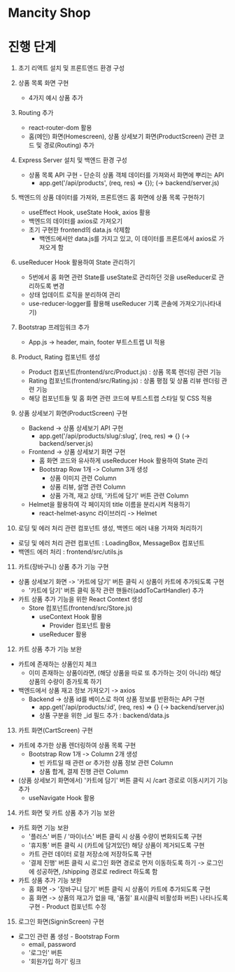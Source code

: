 # Mancity Shop

# 진행 단계

1. 초기 리액트 설치 및 프론트엔드 환경 구성

2. 상품 목록 화면 구현

   - 4가지 예시 상품 추가

3. Routing 추가

   - react-router-dom 활용
   - 홈(메인) 화면(Homescreen), 상품 상세보기 화면(ProductScreen) 관련 코드 및 경로(Routing) 추가

4. Express Server 설치 및 백엔드 환경 구성

   - 상품 목록 API 구현 - 단순히 상품 객체 데이터를 가져와서 화면에 뿌리는 API
     - app.get('/api/products', (req, res) => {}); (-> backend/server.js)

5. 백엔드의 상품 데이터를 가져와, 프론트엔드 홈 화면에 상품 목록 구현하기

   - useEffect Hook, useState Hook, axios 활용
   - 백엔드의 데이터를 axios로 가져오기
   - 초기 구현한 frontend의 data.js 삭제함
     - 백엔드에서만 data.js를 가지고 있고, 이 데이터를 프론트에서 axios로 가져오게 함

6. useReducer Hook 활용하여 State 관리하기

   - 5번에서 홈 화면 관련 State를 useState로 관리하던 것을 useReducer로 관리하도록 변경
   - 상태 업데이트 로직을 분리하여 관리
   - use-reducer-logger를 활용해 useReducer 기록 콘솔에 가져오기(나타내기)

7. Bootstrap 프레임워크 추가

   - App.js -> header, main, footer 부트스트랩 UI 적용

8. Product, Rating 컴포넌트 생성

   - Product 컴포넌트(frontend/src/Product.js) : 상품 목록 렌더링 관련 기능
   - Rating 컴포넌트(frontend/src/Rating.js) : 상품 평점 및 상품 리뷰 렌더링 관련 기능
   - 해당 컴포넌트들 및 홈 화면 관련 코드에 부트스트랩 스타일 및 CSS 적용

9. 상품 상세보기 화면(ProductScreen) 구현

   - Backend -> 상품 상세보기 API 구현
     - app.get('/api/products/slug/:slug', (req, res) => {} (-> backend/server.js)
   - Frontend -> 상품 상세보기 화면 구현
     - 홈 화면 코드와 유사하게 useReducer Hook 활용하여 State 관리
     - Bootstrap Row 1개 -> Column 3개 생성
       - 상품 이미지 관련 Column
       - 상품 리뷰, 설명 관련 Column
       - 상품 가격, 재고 상태, '카트에 담기' 버튼 관련 Column
   - Helmet을 활용하여 각 페이지의 title 이름을 분리시켜 적용하기
     - react-helmet-async 라이브러리 -> Helmet

10. 로딩 및 에러 처리 관련 컴포넌트 생성, 백엔드 에러 내용 가져와 처리하기

- 로딩 및 에러 처리 관련 컴포넌트 : LoadingBox, MessageBox 컴포넌트
- 백엔드 에러 처리 : frontend/src/utils.js

11. 카트(장바구니) 상품 추가 기능 구현

- 상품 상세보기 화면 -> '카트에 담기' 버튼 클릭 시 상품이 카트에 추가되도록 구현
  - '카트에 담기' 버튼 클릭 동작 관련 핸들러(addToCartHandler) 추가
- 카트 상품 추가 기능을 위한 React Context 생성
  - Store 컴포넌트(frontend/src/Store.js)
    - useContext Hook 활용
      - Provider 컴포넌트 활용
    - useReducer 활용

12. 카트 상품 추가 기능 보완

- 카트에 존재하는 상품인지 체크
  - 이미 존재하는 상품이라면, (해당 상품을 따로 또 추가하는 것이 아니라) 해당 상품의 수량이 증가토록 하기
- 백엔드에서 상품 재고 정보 가져오기 -> axios
  - Backend -> 상품 id를 베이스로 하여 상품 정보를 반환하는 API 구현
    - app.get('/api/products/:id', (req, res) => {} (-> backend/server.js)
    - 상품 구분을 위한 \_id 필드 추가 : backend/data.js

13. 카트 화면(CartScreen) 구현

- 카트에 추가한 상품 렌더링하여 상품 목록 구현
  - Bootstrap Row 1개 -> Column 2개 생성
    - 빈 카트일 때 관련 or 추가한 상품 정보 관련 Column
    - 상품 합계, 결제 진행 관련 Column
- (상품 상세보기 화면에서) '카트에 담기' 버튼 클릭 시 /cart 경로로 이동시키기 기능 추가
  - useNavigate Hook 활용

14. 카트 화면 및 카트 상품 추가 기능 보완

- 카트 화면 기능 보완
  - '플러스' 버튼 / '마이너스' 버튼 클릭 시 상품 수량이 변화되도록 구현
  - '휴지통' 버튼 클릭 시 (카트에 담겨있던) 해당 상품이 제거되도록 구현
  - 카트 관련 데이터 로컬 저장소에 저장하도록 구현
  - '결제 진행' 버튼 클릭 시 로그인 화면 경로로 먼저 이동하도록 하기 -> 로그인에 성공하면, /shipping 경로로 redirect 하도록 함
- 카트 상품 추가 기능 보완
  - 홈 화면 -> '장바구니 담기' 버튼 클릭 시 상품이 카트에 추가되도록 구현
  - 홈 화면 -> 상품의 재고가 없을 때, '품절' 표시(클릭 비활성화 버튼) 나타나도록 구현 - Product 컴포넌트 수정

15. 로그인 화면(SigninScreen) 구현

- 로그인 관련 폼 생성 - Bootstrap Form
  - email, password
  - '로그인' 버튼
  - '회원가입 하기' 링크
